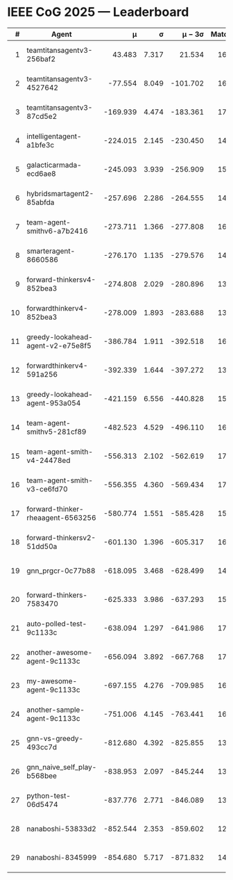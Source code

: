 # IEEE CoG 2025 — Leaderboard

| # | Agent | μ | σ | μ − 3σ | Matches | Updated |
|---:|---|---:|---:|---:|---:|---|
| 1 | teamtitansagentv3-256baf2 | 43.483 | 7.317 | 21.534 | 16976 | 2025-08-23 21:36 |
| 2 | teamtitansagentv3-4527642 | -77.554 | 8.049 | -101.702 | 16470 | 2025-08-23 21:36 |
| 3 | teamtitansagentv3-87cd5e2 | -169.939 | 4.474 | -183.361 | 17666 | 2025-08-23 21:36 |
| 4 | intelligentagent-a1bfe3c | -224.015 | 2.145 | -230.450 | 14082 | 2025-08-23 21:36 |
| 5 | galacticarmada-ecd6ae8 | -245.093 | 3.939 | -256.909 | 15560 | 2025-08-23 21:36 |
| 6 | hybridsmartagent2-85abfda | -257.696 | 2.286 | -264.555 | 14360 | 2025-08-23 21:36 |
| 7 | team-agent-smithv6-a7b2416 | -273.711 | 1.366 | -277.808 | 16620 | 2025-08-23 21:36 |
| 8 | smarteragent-8660586 | -276.170 | 1.135 | -279.576 | 14206 | 2025-08-23 21:36 |
| 9 | forward-thinkersv4-852bea3 | -274.808 | 2.029 | -280.896 | 13533 | 2025-08-23 21:36 |
| 10 | forwardthinkerv4-852bea3 | -278.009 | 1.893 | -283.688 | 13763 | 2025-08-23 21:36 |
| 11 | greedy-lookahead-agent-v2-e75e8f5 | -386.784 | 1.911 | -392.518 | 16710 | 2025-08-23 21:36 |
| 12 | forwardthinkerv4-591a256 | -392.339 | 1.644 | -397.272 | 13732 | 2025-08-23 21:36 |
| 13 | greedy-lookahead-agent-953a054 | -421.159 | 6.556 | -440.828 | 15690 | 2025-08-23 21:36 |
| 14 | team-agent-smithv5-281cf89 | -482.523 | 4.529 | -496.110 | 16480 | 2025-08-23 21:36 |
| 15 | team-agent-smith-v4-24478ed | -556.313 | 2.102 | -562.619 | 17182 | 2025-08-23 21:36 |
| 16 | team-agent-smith-v3-ce6fd70 | -556.355 | 4.360 | -569.434 | 17842 | 2025-08-23 21:36 |
| 17 | forward-thinker-rheaagent-6563256 | -580.774 | 1.551 | -585.428 | 15848 | 2025-08-23 21:36 |
| 18 | forward-thinkersv2-51dd50a | -601.130 | 1.396 | -605.317 | 16148 | 2025-08-23 21:36 |
| 19 | gnn_prgcr-0c77b88 | -618.095 | 3.468 | -628.499 | 14920 | 2025-08-23 21:36 |
| 20 | forward-thinkers-7583470 | -625.333 | 3.986 | -637.293 | 15440 | 2025-08-23 21:36 |
| 21 | auto-polled-test-9c1133c | -638.094 | 1.297 | -641.986 | 17160 | 2025-08-23 21:36 |
| 22 | another-awesome-agent-9c1133c | -656.094 | 3.892 | -667.768 | 17580 | 2025-08-23 21:36 |
| 23 | my-awesome-agent-9c1133c | -697.155 | 4.276 | -709.985 | 16680 | 2025-08-23 21:36 |
| 24 | another-sample-agent-9c1133c | -751.006 | 4.145 | -763.441 | 16780 | 2025-08-23 21:36 |
| 25 | gnn-vs-greedy-493cc7d | -812.680 | 4.392 | -825.855 | 13420 | 2025-08-23 21:36 |
| 26 | gnn_naive_self_play-b568bee | -838.953 | 2.097 | -845.244 | 13380 | 2025-08-23 21:36 |
| 27 | python-test-06d5474 | -837.776 | 2.771 | -846.089 | 13490 | 2025-08-23 21:36 |
| 28 | nanaboshi-53833d2 | -852.544 | 2.353 | -859.602 | 12860 | 2025-08-23 21:36 |
| 29 | nanaboshi-8345999 | -854.680 | 5.717 | -871.832 | 14010 | 2025-08-23 21:36 |
